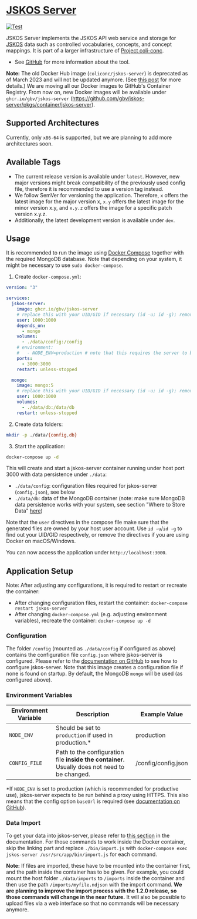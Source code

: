 # [JSKOS Server](https://github.com/gbv/jskos-server)
[![Test](https://github.com/gbv/jskos-server/actions/workflows/test.yml/badge.svg)](https://github.com/gbv/jskos-server/actions/workflows/test.yml)

JSKOS Server implements the JSKOS API web service and storage for [JSKOS](https://gbv.github.io/jskos/jskos.html) data such as controlled vocabularies, concepts, and concept mappings. It is part of a larger infrastructure of [Project coli-conc](https://coli-conc.gbv.de).

- See [GitHub](https://github.com/gbv/jskos-server) for more information about the tool.

**Note:** The old Docker Hub image (`coliconc/jskos-server`) is deprecated as of March 2023 and will not be updated anymore. (See [this post](https://www.docker.com/blog/we-apologize-we-did-a-terrible-job-announcing-the-end-of-docker-free-teams/) for more details.) We are moving all our Docker images to GitHub's Container Registry. From now on, new Docker images will be available under `ghcr.io/gbv/jskos-server` (https://github.com/gbv/jskos-server/pkgs/container/jskos-server).

## Supported Architectures
Currently, only `x86-64` is supported, but we are planning to add more architectures soon.

## Available Tags
- The current release version is available under `latest`. However, new major versions might break compatibility of the previously used config file, therefore it is recommended to use a version tag instead.
- We follow SemVer for versioning the application. Therefore, `x` offers the latest image for the major version x, `x.y` offers the latest image for the minor version x.y, and `x.y.z` offers the image for a specific patch version x.y.z.
- Additionally, the latest development version is available under `dev`.

## Usage
It is recommended to run the image using [Docker Compose](https://docs.docker.com/compose/) together with the required MongoDB database. Note that depending on your system, it might be necessary to use `sudo docker-compose`.

1. Create `docker-compose.yml`:

```yml
version: "3"

services:
  jskos-server:
    image: ghcr.io/gbv/jskos-server
    # replace this with your UID/GID if necessary (id -u; id -g); remove on macOS/Windows
    user: 1000:1000
    depends_on:
      - mongo
    volumes:
      - ./data/config:/config
    # environment:
    #   - NODE_ENV=production # note that this requires the server to be run behind a HTTPS proxy
    ports:
      - 3000:3000
    restart: unless-stopped

  mongo:
    image: mongo:5
    # replace this with your UID/GID if necessary (id -u; id -g); remove on macOS/Windows
    user: 1000:1000
    volumes:
      - ./data/db:/data/db
    restart: unless-stopped
```

2. Create data folders:

```bash
mkdir -p ./data/{config,db}
```

3. Start the application:

```bash
docker-compose up -d
```

This will create and start a jskos-server container running under host port 3000 with data persistence under `./data`:

- `./data/config`: configuration files required for jskos-server (`config.json`), see below
- `./data/db`: data of the MongoDB container (note: make sure MongoDB data persistence works with your system, see section "Where to Store Data" [here](https://hub.docker.com/_/mongo))

Note that the `user` directives in the compose file make sure that the generated files are owned by your host user account. Use `id -u`/`id -g` to find out your UID/GID respectively, or remove the directives if you are using Docker on macOS/Windows.

You can now access the application under `http://localhost:3000`.

## Application Setup
Note: After adjusting any configurations, it is required to restart or recreate the container:
- After changing configuration files, restart the container: `docker-compose restart jskos-server`
- After changing `docker-compose.yml` (e.g. adjusting environment variables), recreate the container: `docker-compose up -d`

### Configuration
The folder `/config` (mounted as `./data/config` if configured as above) contains the configuration file `config.json` where jskos-server is configured. Please refer to the [documentation on GitHub](https://github.com/gbv/jskos-server#configuration) to see how to configure jskos-server. Note that this image creates a configuration file if none is found on startup. By default, the MongoDB `mongo` will be used (as configured above).

### Environment Variables

| Environment Variable | Description                                                                                   | Example Value       |
|----------------------|-----------------------------------------------------------------------------------------------|---------------------|
| `NODE_ENV`           | Should be set to `production` if used in production.*                                         | production          |
| `CONFIG_FILE`        | Path to the configuration file **inside the container**. Usually does not need to be changed. | /config/config.json |

*If `NODE_ENV` is set to production (which is recommended for productive use), jskos-server expects to be run behind a proxy using HTTPS. This also means that the config option `baseUrl` is required (see [documentation on GitHub](https://github.com/gbv/jskos-server#configuration)).

### Data Import
To get your data into jskos-server, please refer to [this section](https://github.com/gbv/jskos-server#data-import) in the documentation. For those commands to work inside the Docker container, skip the linking part and replace `./bin/import.js` with `docker-compose exec jskos-server /usr/src/app/bin/import.js` for each command.

**Note:** If files are imported, these have to be mounted into the container first, and the path inside the container has to be given. For example, you could mount the host folder `./data/imports` to `/imports` inside the container and then use the path `/imports/myfile.ndjson` with the import command. **We are planning to improve the import process with the 1.2.0 release, so those commands will change in the near future.** It will also be possible to upload files via a web interface so that no commands will be necessary anymore.
